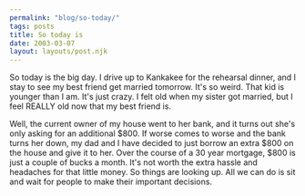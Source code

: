 ```yaml
---
permalink: "blog/so-today/"
tags: posts
title: So today is
date: 2003-03-07
layout: layouts/post.njk
---
```


So today is the big day. I drive up to Kankakee for the rehearsal dinner, and I stay to see my best friend get married tomorrow. It's so weird. That kid is younger than I am. It's just crazy. I felt old when my sister got married, but I feel REALLY old now that my best friend is. 

Well, the current owner of my house went to her bank, and it turns out she's only asking for an additional $800. If worse comes to worse and the bank turns her down, my dad and I have decided to just borrow an extra $800 on the house and give it to her. Over the course of a 30 year mortgage, $800 is just a couple of bucks a month. It's not worth the extra hassle and headaches for that little money. So things are looking up. All we can do is sit and wait for people to make their important decisions.